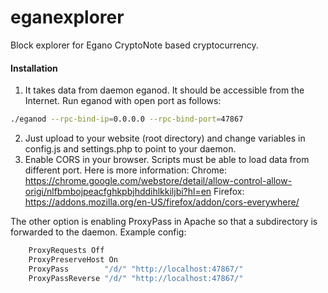 # eganexplorer
Block explorer for Egano CryptoNote based cryptocurrency.

#### Installation

1) It takes data from daemon eganod. It should be accessible from the Internet. Run eganod with open port as follows:
```bash
./eganod --rpc-bind-ip=0.0.0.0 --rpc-bind-port=47867
```
2) Just upload to your website (root directory) and change variables in config.js and settings.php to point to your daemon.
3) Enable CORS in your browser. Scripts must be able to load data from different port. Here is more information:
Chrome: https://chrome.google.com/webstore/detail/allow-control-allow-origi/nlfbmbojpeacfghkpbjhddihlkkiljbi?hl=en
Firefox: https://addons.mozilla.org/en-US/firefox/addon/cors-everywhere/

The other option is enabling ProxyPass in Apache so that a subdirectory is forwarded to the daemon.
Example config:
```bash
    ProxyRequests Off
    ProxyPreserveHost On
    ProxyPass        "/d/" "http://localhost:47867/"
    ProxyPassReverse "/d/" "http://localhost:47867/"
```
  
